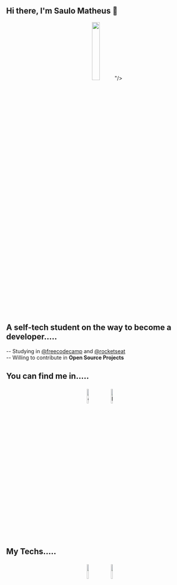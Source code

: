 ## Hi there, I'm Saulo Matheus 👋

<p align="center">
<img width="20%" src="<img src="https://img.icons8.com/clouds/200/000000/user-male.png"/>"/>
</p>

## A self-tech student on the way to become a developer.....

-- Studying in <a href="https://www.freecodecamp.org/">@freecodecamp</a>
and 
<a href="https://app.rocketseat.com.br/me/indexsaulomathe">@rocketseat</a>
<br/>
-- Willing to contribute in **Open Source Projects**

## You can find me in.....

<p align="center">
<a href="https://github.com/indexsaulomathe"><img alt="github" width="10%" style="padding:5px" src="https://img.icons8.com/clouds/100/000000/github.png"/></a>
<a href="https://www.linkedin.com/in/indexsaulomathe/"><img alt="linkedin" width="10%" style="padding:5px" src="https://img.icons8.com/clouds/100/000000/linkedin.png"/></a>
</p>

## My Techs.....

<p align="center">
<img width="10%" style="padding:5px" src="https://img.icons8.com/color/144/000000/javascript.png"/>
<img width="10%" style="padding:5px" src="https://img.icons8.com/color/144/000000/python.png"/> 
</p>
